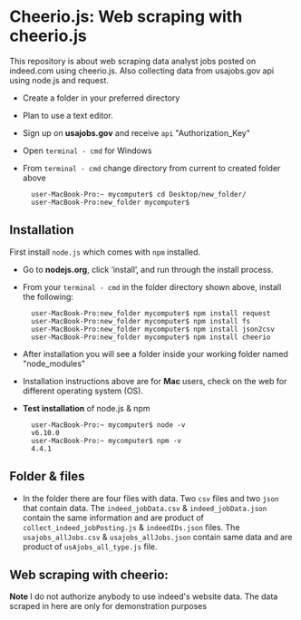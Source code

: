 # Cheerio.js: Web scraping with cheerio.js
This repository is about web scraping data analyst jobs posted on indeed.com using cheerio.js. Also collecting data from usajobs.gov api using node.js and request. 

* Create a folder in your preferred directory
* Plan to use a text editor. 
* Sign up on **usajobs.gov** and receive `api` "Authorization_Key"
* Open `terminal - cmd` for Windows 
* From `terminal - cmd` change directory from current to created folder above

	  	user-MacBook-Pro:~ mycomputer$ cd Desktop/new_folder/
	  	user-MacBook-Pro:new_folder mycomputer$

## Installation
First install `node.js` which comes with `npm` installed.

* Go to **nodejs.org**, click ‘install’, and run through the install process.
* From your `terminal - cmd` in the folder directory shown above, install the following:
	
	  	user-MacBook-Pro:new_folder mycomputer$ npm install request
	  	user-MacBook-Pro:new_folder mycomputer$ npm install fs
	  	user-MacBook-Pro:new_folder mycomputer$ npm install json2csv
	  	user-MacBook-Pro:new_folder mycomputer$ npm install cheerio
		
* After installation you will see a folder inside your working folder named "node_modules"
* Installation instructions above are for **Mac** users, check on the web for different operating system (OS). 
* **Test installation** of node.js & npm

	  	user-MacBook-Pro:~ mycomputer$ node -v
	  	v6.10.0
	  	user-MacBook-Pro:~ mycomputer$ npm -v
	  	4.4.1
		
## Folder & files
* In the folder there are four files with data. Two `csv` files and two `json` that contain data. The `indeed_jobData.csv` & `indeed_jobData.json` contain the same information and are product of `collect_indeed_jobPosting.js` & `indeedIDs.json` files. The `usajobs_allJobs.csv` & `usajobs_allJobs.json` contain same data and are product of `usAjobs_all_type.js` file. 

## Web scraping with cheerio:
























**Note** I do not authorize anybody to use indeed's website data. The data scraped in here are only for demonstration purposes
	





















		
